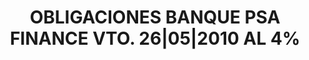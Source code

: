---
layout: asset
title: OBLIGACIONES BANQUE PSA FINANCE VTO. 26|05|2010 AL 4%
isin: XS0168825429
---